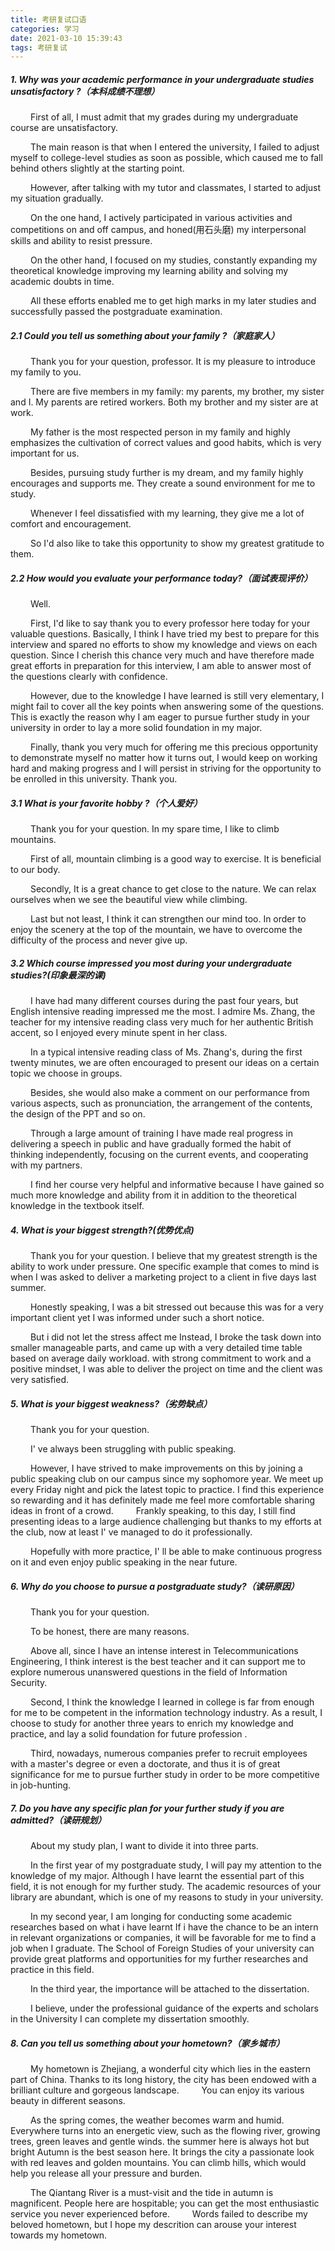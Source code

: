 ```yaml
---
title: 考研复试口语
categories: 学习
date: 2021-03-10 15:39:43
tags: 考研复试
---
```


##### 1. Why was your academic performance in your undergraduate studies unsatisfactory ?（本科成绩不理想）

&ensp;&ensp;&ensp;&ensp; First of all, I must admit that my grades during my undergraduate course are unsatisfactory.  

&ensp;&ensp;&ensp;&ensp; The main reason is that when I entered the university, I failed to adjust myself to college-level studies as soon as possible,  which caused me to fall behind others slightly at the starting point.  

&ensp;&ensp;&ensp;&ensp; However, after talking with my tutor and classmates, I started to adjust my situation gradually. 

&ensp;&ensp;&ensp;&ensp; On the one hand, I actively participated in various activities and competitions on and off campus,  and honed(用石头磨) my interpersonal skills and ability to resist pressure.  

&ensp;&ensp;&ensp;&ensp; On the other hand, I focused on my studies, constantly expanding my theoretical knowledge improving my learning ability and solving my academic doubts in time. 

&ensp;&ensp;&ensp;&ensp; All these efforts enabled me to get high marks in my later studies and successfully passed the postgraduate examination.

<!--more-->

##### 2.1 Could you tell us something about your family ?（家庭家人）

&ensp;&ensp;&ensp;&ensp; Thank you for your question, professor. It is my pleasure to introduce my family to you. 

&ensp;&ensp;&ensp;&ensp; There are five members in my family: my parents, my brother, my sister and I.  My parents are retired workers. Both my brother and my sister are at work.

&ensp;&ensp;&ensp;&ensp; My father is the most respected person in my family and highly emphasizes the cultivation of correct values and good habits, which is very important for us. 

&ensp;&ensp;&ensp;&ensp; Besides, pursuing study further is my dream,  and my family highly encourages and supports me. They create a sound environment for me to study. 

&ensp;&ensp;&ensp;&ensp; Whenever I feel dissatisfied with my learning,  they give me a lot of comfort and encouragement. 

&ensp;&ensp;&ensp;&ensp; So I'd also like to take this opportunity to show my greatest gratitude to them.

##### 2.2 How would you evaluate your performance today?（面试表现评价）

&ensp;&ensp;&ensp;&ensp; Well.

&ensp;&ensp;&ensp;&ensp; First, I'd like to say thank you to every professor here today for your valuable questions. Basically, I think I have tried my best to prepare for this interview and spared no efforts to show my knowledge and views on each question. Since I cherish this chance very much and have therefore made great efforts in preparation for this interview, I am able to answer most of the questions clearly with confidence. 

&ensp;&ensp;&ensp;&ensp; However, due to the knowledge I have learned is still very elementary, I might fail to cover all the key points when answering some of the questions. This is exactly the reason why I am eager to pursue further study in your university in order to lay a more solid foundation in my major.

&ensp;&ensp;&ensp;&ensp; Finally, thank you very much for offering me this precious opportunity to demonstrate myself no matter how it turns out, I would keep on working hard and making progress and I will persist in striving for the opportunity to be enrolled in this university.  Thank you.

##### 3.1 What is your favorite hobby ?（个人爱好）

&ensp;&ensp;&ensp;&ensp; Thank you for your question. In my spare time, I like to climb mountains. 

&ensp;&ensp;&ensp;&ensp; First of all, mountain climbing is a good way to exercise. It is beneficial to our body.

&ensp;&ensp;&ensp;&ensp; Secondly, It is a great chance to get close to the nature. We can relax ourselves when we see the beautiful view while climbing.

&ensp;&ensp;&ensp;&ensp;  Last but not least, I think it can strengthen our mind too. In order to enjoy the scenery at the top of the mountain, we have to overcome the difficulty of the process and never give up.

##### 3.2 Which course impressed you most during your undergraduate studies?(印象最深的课)

&ensp;&ensp;&ensp;&ensp; I have had many different courses during the past four years, but English intensive reading impressed me the most. I admire Ms. Zhang, the teacher for my intensive reading class very much for her authentic British accent, so I enjoyed every minute spent in her class. 

&ensp;&ensp;&ensp;&ensp; In a typical intensive reading class of Ms. Zhang's, during the first twenty minutes, we are often encouraged to present our ideas on a certain topic we choose in groups. 

&ensp;&ensp;&ensp;&ensp; Besides, she would also make a comment on our performance from various aspects, such as pronunciation, the arrangement of the contents, the design of the PPT and so on. 

&ensp;&ensp;&ensp;&ensp; Through a large amount of training I have made real progress in delivering a speech in public and have gradually formed the habit of thinking independently, focusing on the current events, and cooperating with my partners. 

&ensp;&ensp;&ensp;&ensp;  I find her course very helpful and informative because I have gained so much more knowledge and ability from it in addition to the theoretical knowledge in the textbook itself.

##### 4. What is your biggest strength?(优势优点)

&ensp;&ensp;&ensp;&ensp; Thank you for your question. I believe that my greatest strength is the ability to work under pressure. One specific example that comes to mind is when I was asked to deliver a marketing project to a client in five days last summer. 

&ensp;&ensp;&ensp;&ensp; Honestly speaking, I was a bit stressed out because this was for a very important client yet I was informed under such a short notice. 

&ensp;&ensp;&ensp;&ensp; But i did not let the stress affect me Instead, I broke the task down into smaller manageable parts, and came up with a very detailed time table based on average daily workload. with strong commitment to work and a positive mindset, I was able to deliver the project on time and the client was very satisfied.

##### 5. What is your biggest weakness?（劣势缺点）

&ensp;&ensp;&ensp;&ensp; Thank you for your question.

&ensp;&ensp;&ensp;&ensp;  I' ve always been struggling with public speaking. 

&ensp;&ensp;&ensp;&ensp; However, I have strived to make improvements on this by joining a public speaking club on our campus since my sophomore year. We meet up every Friday night and pick the latest topic to practice. I find this experience so rewarding and it has definitely made me feel more comfortable sharing ideas in front of a crowd.
&ensp;&ensp;&ensp;&ensp; Frankly speaking, to this day, I still find presenting ideas to a large audience challenging but thanks to my efforts at the club, now at least I' ve managed to do it professionally. 

&ensp;&ensp;&ensp;&ensp; Hopefully with more practice, I' ll be able to make continuous progress on it and even enjoy public speaking in the near future.

##### 6. Why do you choose to pursue a postgraduate study?（读研原因）

&ensp;&ensp;&ensp;&ensp; Thank you for your question. 

&ensp;&ensp;&ensp;&ensp; To be honest, there are many reasons. 

&ensp;&ensp;&ensp;&ensp; Above all,  since I have an intense interest in Telecommunications Engineering, I think interest is the best teacher and it can support me to explore numerous unanswered questions in the field of Information Security. 

&ensp;&ensp;&ensp;&ensp; Second, I think the knowledge I learned in college is far from enough for me to be competent in the information technology industry. As a result, I choose to study for another three years to enrich my knowledge and practice, and lay a solid foundation for future profession .

&ensp;&ensp;&ensp;&ensp; Third, nowadays, numerous companies prefer to recruit employees with a master's degree or even a doctorate, and thus it is of great significance for me to pursue further study in order to be more competitive in job-hunting.

##### 7. Do you have any specific plan for your further study if you are admitted?（读研规划）

&ensp;&ensp;&ensp;&ensp; About my study plan, I want to divide it into three parts. 

&ensp;&ensp;&ensp;&ensp; In the first year of my postgraduate study, I will pay my attention to the knowledge of my major. Although I have learnt the essential part of this field, it is not enough for my further study. The academic resources of your library are abundant, which is one of my reasons to study in your university. 

&ensp;&ensp;&ensp;&ensp; In my second year, I am longing for conducting some academic researches based on what i have learnt If i have the chance to be an intern in relevant organizations or companies, it will be favorable for me to find a job when I graduate. The School of Foreign Studies of your university can provide great platforms and opportunities for my further researches and practice in this field.

&ensp;&ensp;&ensp;&ensp; In the third year, the importance will be attached to the dissertation. 

&ensp;&ensp;&ensp;&ensp; I believe, under the professional guidance of the experts and scholars in the University I can complete my dissertation smoothly.

##### 8. Can you tell us something about your hometown?（家乡城市）

&ensp;&ensp;&ensp;&ensp; My hometown is Zhejiang, a wonderful city which lies in the eastern part of China. Thanks to its long history, the city has been endowed with a brilliant culture and gorgeous landscape.
&ensp;&ensp;&ensp;&ensp; You can enjoy its various beauty in different seasons. 

&ensp;&ensp;&ensp;&ensp; As the spring comes, the weather becomes warm and humid. Everywhere turns into an energetic view, such as the flowing river, growing trees, green leaves and gentle winds. the summer here is always hot but bright Autumn is the best season here. It brings the city a passionate look with red leaves and golden mountains. You can climb hills, which would help you release all your pressure and burden. 

&ensp;&ensp;&ensp;&ensp; The Qiantang River is a must-visit and the tide in autumn is magnificent. People here are hospitable; you can get the most enthusiastic service you never experienced before.
&ensp;&ensp;&ensp;&ensp; Words failed to describe my beloved hometown, but I hope my descrition can arouse your interest towards my hometown.